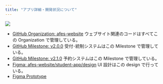 ```yaml
---
title: "アプリ詳細・開発状況について"
---
```


![](https://i.imgur.com/vDowigy.jpg)

- [GitHub Organization: afes-website](https://github.com/afes-website)
  ウェブサイト関連のコードはすべてこの Organization で管理している。
- [GitHub Milestone: v2.0.0](https://github.com/afes-website/docs/milestone/1)
  受付･統制システムはこの Milestone で管理している。
- [GitHub Milestone: v2.1.0](https://github.com/afes-website/docs/milestone/2)
  予約システムはこの Milestone で管理している。
- [Figma: afes-website/student-app/design](https://www.figma.com/file/KiMcvs2j5yy1QEHiQC9wO5/design)
  UI 設計はこの design で行っている。 
- [Figma Prototype](https://www.figma.com/proto/KiMcvs2j5yy1QEHiQC9wO5/design)
